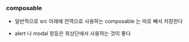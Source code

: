 ### composable

- 일반적으로 src 아래에 전역으로 사용하는 composable 는 따로 빼서 저장한다

- alert 나 modal 창등은 최상단에서 사용하는 것이 좋다